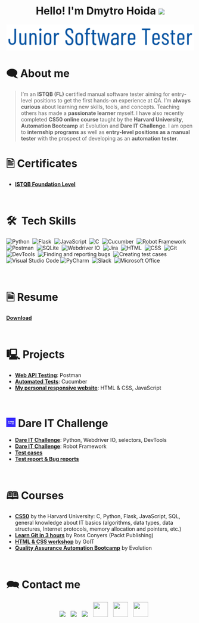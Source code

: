 <h1 align="center"> Hello! I'm Dmytro Hoida <img src="https://media.giphy.com/media/hvRJCLFzcasrR4ia7z/giphy.gif" width="35"></h1>
<p align="center">
  <a href="https://github.com/fairyland0926"><img src="tester.gif"></a>
</p>

# 🗨 About me

> I’m an **ISTQB (FL)** certified manual software tester aiming for entry-level positions to get the first hands-on experience at QA. I’m **always curious** about learning new skills, tools, and concepts. Teaching others has made a **passionate learner** myself. I have also recently completed **CS50 online course** taught by the **Harvard University**, **Automation Bootcamp** at Evolution and **Dare IT Challenge**. I am open to **internship programs** as well as **entry-level positions as a manual tester** with the prospect of developing as an **automation tester**.

# 🖹 Certificates

- **[ISTQB Foundation Level](https://github.com/DmytroHoida/MyFiles/blob/769be811bd5c795aa46be0dbdfb7a72a8b359bbe/DMYTRO_HOIDA_017136_CTFL_2021_EN.pdf)**

<br>

# 🛠 &nbsp;Tech Skills

![Python](https://img.shields.io/badge/-Python-05122A?style=flat&logo=python)&nbsp;
![Flask](https://img.shields.io/badge/-Flask-05122A?style=flat&logo=flask)&nbsp;
![JavaScript](https://img.shields.io/badge/-JavaScript-05122A?style=flat&logo=javascript)&nbsp;
![C](https://img.shields.io/badge/-C-05122A?style=flat&logo=C&logoColor=A8B9CC)&nbsp;
![Cucumber](https://img.shields.io/badge/-Cucumber-05122A?style=flat&logo=cucumber)&nbsp;
![Robot Framework](https://img.shields.io/badge/-Robot%20Framework-05122A?style=flat&logo=robotframework)&nbsp;
![Postman](https://img.shields.io/badge/-Postman-05122A?style=flat&logo=postman)&nbsp;
![SQLite](https://img.shields.io/badge/-SQLite3-05122A?style=flat&logo=sqlite)&nbsp;
![Webdriver IO](https://img.shields.io/badge/-Webdriver%20IO-05122A?style=flat&logo=webdriverio)&nbsp;
![Jira](https://img.shields.io/badge/-Jira-05122A?style=flat&logo=jira)&nbsp;
![HTML](https://img.shields.io/badge/-HTML-05122A?style=flat&logo=HTML5)&nbsp;
![CSS](https://img.shields.io/badge/-CSS-05122A?style=flat&logo=CSS3&logoColor=1572B6)&nbsp;
![Git](https://img.shields.io/badge/-Git-05122A?style=flat&logo=git)&nbsp;
![DevTools](https://img.shields.io/badge/-DevTools-05122A?style=flat&logo=googlechrome)&nbsp;
![Finding and reporting bugs](https://img.shields.io/badge/-Finding%20and%20reporting%20bugs-05122A?style=flat&logo=openbugbounty)&nbsp;
![Creating test cases](https://img.shields.io/badge/-Creating%20test%20cases-05122A?style=flat)&nbsp;
![Visual Studio Code](https://img.shields.io/badge/-Visual%20Studio%20Code-05122A?style=flat&logo=visual-studio-code&logoColor=007ACC)&nbsp;![PyCharm](https://img.shields.io/badge/-PyCharm-05122A?style=flat&logo=pycharm)&nbsp;
![Slack](https://img.shields.io/badge/-Slack-05122A?style=flat&logo=slack)&nbsp;
![Microsoft Office](https://img.shields.io/badge/-Microsoft%20Office-05122A?style=flat&logo=microsoft-office)&nbsp;

<br>

# 🗎 Resume

**[Download](Dmytro_Hoida_CV.pdf)**

<br>

# 🖳 Projects

- **[Web API Testing](https://elements.getpostman.com/redirect?entityId=17571488-0f42f17e-28bf-4bfb-92f4-2969c840aef8&entityType=collection)**: Postman
- **[Automated Tests](https://github.com/DmytroHoida/cucumber-automated-tests)**: Cucumber
- **[My personal responsive website](https://dmytrohoida.netlify.app/)**: HTML & CSS, JavaScript

<br>

# <img src=DareIT.png style="max-width:25px;opacity:90%;"> Dare IT Challenge

- **[Dare IT Challenge](https://github.com/DmytroHoida/DareIT)**: Python, Webdriver IO, selectors, DevTools
- **[Dare IT Challenge](https://github.com/DmytroHoida/DareIT_robotframework)**: Robot Framework
- **[Test cases](https://drive.google.com/drive/folders/1dHIhQ0Vr73xHG3xpwu9C35zRi-UNAZAJ?usp=share_link)**
- **[Test report & Bug reports](https://drive.google.com/drive/folders/1UdlSytTsZakpol16aUVLBHTlMsKGhFTJ?usp=share_link)**

<br>

# 🕮 Courses

- **[CS50](https://cs50.harvard.edu/x/2022/)** by the Harvard University: C, Python, Flask, JavaScript, SQL, general knowledge about IT basics (algorithms, data types, data structures, Internet protocols, memory allocation and pointers, etc.)
- **[Learn Git in 3 hours](https://learning.oreilly.com/videos/learn-git-in/9781789348231/)** by Ross Conyers (Packt Publishing)
- **[HTML & CSS workshop](https://m.goit.global/us/)** by GoIT
- **[Quality Assurance Automation Bootcamp](https://qa-bootcamp.evolution.com/)** by Evolution

<br>

# 🗪 Contact me

<p align="center">

 <div align="center"  class="icons-social" style="margin-left: 10px;">
         <a style="margin-left: 10px;"  target="_blank" href="mailto:dmytrohoida@gmail.com">
			<img src="https://cdn-icons-png.flaticon.com/512/3781/3781605.png" style="max-width:40px;"></a>
        <a style="margin-left: 10px;"  target="_blank" href="tel:+48796399838">
			<img src="https://cdn-icons-png.flaticon.com/512/13/13936.png" style="max-width:40px;"></a>
         <a style="margin-left: 10px;"  target="_blank" href="https://www.linkedin.com/in/dmytro-hoida/">
			<img src="https://img.icons8.com/doodle/40/000000/linkedin--v2.png" ></a>
        <a style="margin-left: 10px;" target="_blank" href="https://github.com/DmytroHoida">
		<img src="https://cdn-icons-png.flaticon.com/512/3291/3291695.png" width="40" height="40"></a>
        <a style="margin-left: 10px;" target="_blank" href="https://www.facebook.com/dymitr.noks">
		<img src="https://cdn-icons-png.flaticon.com/512/174/174848.png" width="40" height="40"></a>
        <a style="margin-left: 10px;" target="_blank" href="https://www.goodreads.com/user/show/91476165-dmytro-noks">
		<img src="https://cdn-icons-png.flaticon.com/512/2111/2111443.png" width="40" height="40"></a>
      </div>

</p>
